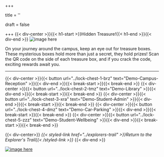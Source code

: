 +++

title = ''

draft = false

+++
{{< div-center >}}{{< h1-start >}}Hidden Treasure!{{< h1-end >}}{{< div-end >}}
![image here](../images/chest-3.png#center)

On your journey around the campus, keep an eye out for treasure boxes. These mysterious boxes hold more than just a secret, they hold prizes! Scan the QR code on the side of each treasure box, and if you crack the code, exciting rewards await you.
___

[comment]: # (add this around all these buttons to hide before game start)
{{< div-center >}}{{< button url="../lock-chest-1-brz" text="Demo-Campus-Reception" >}}{{< div-end >}}{{< break-start >}}{{< break-end >}}
{{< div-center >}}{{< button url="../lock-chest-2-tmz" text="Demo-Library" >}}{{< div-end >}}{{< break-start >}}{{< break-end >}}
{{< div-center >}}{{< button url="../lock-chest-3-xra" text="Demo-Student-Admin" >}}{{< div-end >}}{{< break-start >}}{{< break-end >}}
{{< div-center >}}{{< button url="../lock-chest-4-dmz" text="Demo-Car-Parking" >}}{{< div-end >}}{{< break-start >}}{{< break-end >}}
{{< div-center >}}{{< button url="../lock-chest-5-zzz" text="Demo-Student-Wellbeing" >}}{{< div-end >}}{{< break-start >}}{{< break-end >}}

{{< div-center>}}
*{{< styled-link href="../explorers-trail" >}}Return to the Explorer's Trail{{< /styled-link >}}*
{{< div-end >}}

[![image here](../images/lost-icon.png#center)](../lost)